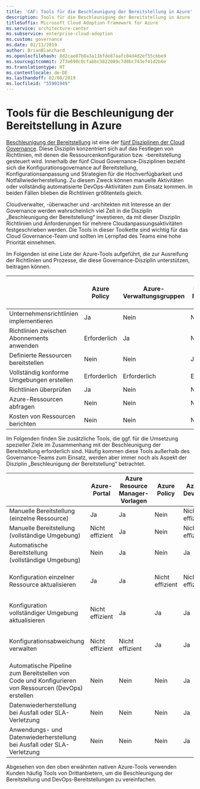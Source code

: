 ```yaml
---
title: 'CAF: Tools für die Beschleunigung der Bereitstellung in Azure'
description: Tools für die Beschleunigung der Bereitstellung in Azure
titleSuffix: Microsoft Cloud Adoption Framework for Azure
ms.service: architecture-center
ms.subservice: enterprise-cloud-adoption
ms.custom: governance
ms.date: 02/11/2019
author: BrianBlanchard
ms.openlocfilehash: 8d2cae87b8a3a11bfde87aafc04d4d2ef55cbbe9
ms.sourcegitcommit: 273e690c0cfabbc3822089c7d8bc743ef41d2b6e
ms.translationtype: HT
ms.contentlocale: de-DE
ms.lasthandoff: 02/08/2019
ms.locfileid: "55901949"
---
```

# <a name="deployment-acceleration-tools-in-azure"></a>Tools für die Beschleunigung der Bereitstellung in Azure

[Beschleunigung der Bereitstellung](overview.md) ist eine der [fünf Disziplinen der Cloud Governance](../governance-disciplines.md). Diese Disziplin konzentriert sich auf das Festlegen von Richtlinien, mit denen die Ressourcenkonfiguration bzw. -bereitstellung gesteuert wird. Innerhalb der fünf Cloud Governance-Disziplinen bezieht sich die Konfigurationsgovernance auf Bereitstellung, Konfigurationsanpassung und Strategien für die Hochverfügbarkeit und Notfallwiederherstellung. Zu diesem Zweck können manuelle Aktivitäten oder vollständig automatisierte DevOps-Aktivitäten zum Einsatz kommen. In beiden Fällen blieben die Richtlinien größtenteils gleich.

Cloudverwalter, -überwacher und -architekten mit Interesse an der Governance werden wahrscheinlich viel Zeit in die Disziplin „Beschleunigung der Bereitstellung“ investieren, da mit dieser Disziplin Richtlinien und Anforderungen für mehrere Cloudanpassungsaktivitäten festgeschrieben werden. Die Tools in dieser Toolkette sind wichtig für das Cloud Governance-Team und sollten im Lernpfad des Teams eine hohe Priorität einnehmen.

Im Folgenden ist eine Liste der Azure-Tools aufgeführt, die zur Ausreifung der Richtlinien und Prozesse, die diese Governance-Disziplin unterstützen, beitragen können.

|  |Azure Policy  |Azure-Verwaltungsgruppen  |Azure Resource Manager-Vorlagen  |Azure Blueprint  | Azure Resource Graph | Azure Cost Management |
|---------|---------|---------|---------|---------|---------|---------|
|Unternehmensrichtlinien implementieren     |Ja |Nein   |Nein   |Nein  | Nein  |Nein  |
|Richtlinien zwischen Abonnements anwenden     |Erforderlich |Ja  |Nein   |Nein  | Nein  |Nein  |
|Definierte Ressourcen bereitstellen     |Nein  |Nein   |Ja  |Nein  | Nein  |Nein  |
|Vollständig konforme Umgebungen erstellen      |Erforderlich |Erforderlich  |Erforderlich  |Ja | Nein  |Nein  |
|Richtlinien überprüfen      |Ja |Nein   |Nein   |Nein  | Nein  |Nein  |
|Azure-Ressourcen abfragen      |Nein  |Nein   |Nein   |Nein  |Ja |Nein  |
|Kosten von Ressourcen berichten      |Nein  |Nein   |Nein   |Nein  |Nein  |Ja |

Im Folgenden finden Sie zusätzliche Tools, die ggf. für die Umsetzung spezieller Ziele im Zusammenhang mit der Beschleunigung der Bereitstellung erforderlich sind. Häufig kommen diese Tools außerhalb des Governance-Teams zum Einsatz, werden aber immer noch als Aspekt der Disziplin „Beschleunigung der Bereitstellung“ betrachtet.

|  |Azure-Portal  |Azure Resource Manager-Vorlagen  |Azure Policy  | Azure DevOps | Azure Backup | Azure Site Recovery |
|---------|---------|---------|---------|---------|---------|---------|
|Manuelle Bereitstellung (einzelne Ressource)     | Ja | Ja  | Nein   | Nicht effizient | Nein  | Ja |
|Manuelle Bereitstellung (vollständige Umgebung)     | Nicht effizient | Ja | Nein   | Nicht effizient | Nein  | Ja |
|Automatische Bereitstellung (vollständige Umgebung)     | Nein   | Ja  | Nein  | Ja  | Nein | Ja |
|Konfiguration einzelner Ressource aktualisieren     | Ja | Ja | Nicht effizient | Nicht effizient | Nein  | Ja – während der Replikation |
|Konfiguration vollständiger Umgebung aktualisieren     | Nicht effizient | Ja | Ja | Ja  | Nein  | Ja – während der Replikation |
|Konfigurationsabweichung verwalten     | Nicht effizient | Nicht effizient | Ja  | Ja  | Nein  | Ja – während der Replikation |
|Automatische Pipeline zum Bereitstellen von Code und Konfigurieren von Ressourcen (DevOps) erstellen     | Nein  | Nein  | Nein  | Ja | Nein  | Nein  |
|Datenwiederherstellung bei Ausfall oder SLA-Verletzung     | Nein  | Nein  | Nein  | Ja | Ja | Ja |
|Anwendungs- und Datenwiederherstellung bei Ausfall oder SLA-Verletzung     | Nein  | Nein  | Nein  | Ja | Nein | Ja |

Abgesehen von den oben erwähnten nativen Azure-Tools verwenden Kunden häufig Tools von Drittanbietern, um die Beschleunigung der Bereitstellung und DevOps-Bereitstellungen zu vereinfachen.
